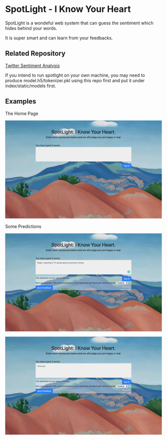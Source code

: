 # SpotLight - I Know Your Heart

SpotLight is a wondeful web system that can guess the sentiment which hides behind your words.

It is super smart and can learn from your feedbacks.

## Related Repository

[Twitter Sentiment Analysis](https://github.com/ZhangYW18/AppliedTextMining)

If you intend to run spotlight on your own machine, you may need to produce model.h5/tokenizer.pkl using this repo first and put it under index/static/models first.

## Examples

The Home Page

![index](./docs/images/index.png)

Some Predictions

![neutral](./docs/images/neutral.png)

![positive](./docs/images/positive.png)